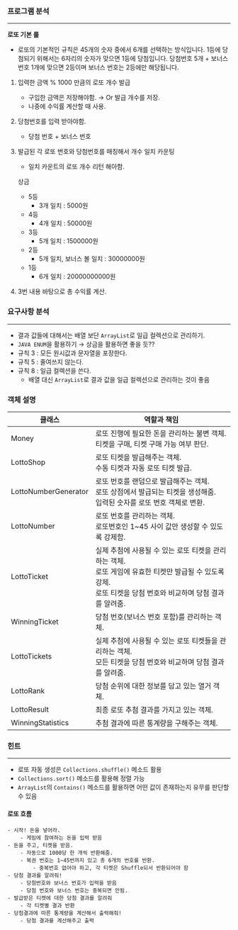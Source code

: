 ### 프로그램 분석

---

**로또 기본 룰** 

- 로또의 기본적인 규칙은 45개의 숫자 중에서 6개를 선택하는 방식입니다. 1등에 당첨되기 위해서는 6자리의 숫자가 맞으면 1등에 당첨입니다. 당첨번호 5개 + 보너스 번호 1개에 맞으면 2등이며 보너스 번호는 2등에만 해당됩니다.
1. 입력한 금액 % 1000 만큼의 로또 개수 발급
    - 구입한 금액은 저장해야함. → Or 발급 개수를 저장.
    - 나중에 수익률 계산할 때 사용.
2. 당첨번호를 입력 받아야함.
    - 당첨 번호 + 보너스 번호
3. 발급된 각 로또 번호와 당첨번호를 매칭해서 개수 일치 카운팅
    - 일치 카운트의 로또 개수 리턴 해아함.

    상금

    - 5등
        - 3개 일치 : 5000원
    - 4등
        - 4개 일치 : 50000원
    - 3등
        - 5개 일치 : 1500000원
    - 2등
        - 5개 일치, 보너스 볼 일치 : 30000000원
    - 1등
        - 6개 일치 : 20000000000원
4. 3번 내용 바탕으로 총 수익률 계산.

### 요구사항 분석

---

- 결과 값들에 대해서는 배열 보단 `ArrayList`로 일급 컬렉션으로 관리하기.
- `JAVA ENUM`을 활용하기 → 상금을 활용하면 좋을 듯??
- 규칙 3 : 모든 원시값과 문자열을 포장한다.
- 규칙 5 : 줄여쓰지 않는다.
- 규칙 8 : 일급 컬렉션을 쓴다.
    - 배열 대신 `ArrayList`로 결과 값을 일급 컬렉션으로 관리하는 것이 좋음

### 객체 설명

|클래스|역할과 책임|
|------|---|
|Money|로또 진행에 필요한 돈을 관리하는 불변 객체. <br> 티켓을 구매, 티켓 구매 가능 여부 판단.|
|LottoShop|로또 티켓을 발급해주는 객체. <br> 수동 티켓과 자동 로또 티켓 발급.|
|LottoNumberGenerator|로또 번호를 랜덤으로 발급해주는 객체.<br> 로또 상점에서 발급되는 티켓을 생성해줌.<br>입력된 숫자를 로또 번호 객체로 변환.|
|LottoNumber|로또 번호를 관리하는 객체.<br>로또번호인 1~45 사이 값만 생성할 수 있도록 강제함.|
|LottoTicket|실제 추첨에 사용될 수 있는 로또 티켓을 관리하는 객체. <br> 로또 게임에 유효한 티켓만 발급될 수 있도록 강제.<br>로또 티켓을 당첨 번호와 비교하며 당첨 결과를 알려줌.|
|WinningTicket|당첨 번호(보너스 번호 포함)를 관리하는 객체.|
|LottoTickets|실제 추첨에 사용될 수 있는 로또 티켓들을 관리하는 객체.<br>모든 티켓을 당첨 번호와 비교하며 당첨 결과를 알려줌.|
|LottoRank|당첨 순위에 대한 정보를 담고 있는 열거 객체.|
|LottoResult|최종 로또 추첨 결과를 가지고 있는 객체.|
|WinningStatistics| 추첨 결과에 따른 통계량을 구해주는 객체.|



### 힌트

---

- 로또 자동 생성은 `Collections.shuffle()` 메소드 활용
- `Collections.sort()` 메소드를 활용해 정렬 가능
- `ArrayList`의 `Contains()` 메소드를 활용하면 어떤 값이 존재하는지 유무를 판단할 수 있음


#### 로또 흐름
    - 시작! 돈을 넣어라.
        - 게임에 참여하는 돈을 입력 받음
    - 돈을 주고, 티켓을 받음.
        - 자동으로 1000당 한 개씩 반환해줌.
        - 복권 번호는 1~45번까지 있고 총 6개의 번호를 반환.
            - 중복번호 없어야 하고, 각 티켓은 Shuffle되서 반환되어야 함
    - 당첨 결과를 알려줘!
        - 당첨번호와 보너스 번호가 입력을 받음
        - 당첨 번호와 보너스 번호는 중복되면 안됨.
    - 발급받은 티켓에 대한 당첨 결과를 알려줘
        - 각 티켓별 결과 반환
    - 당첨결과에 따른 통계량을 계산해서 출력해줘!
        - 당첨 결과를 계산해주고 출력